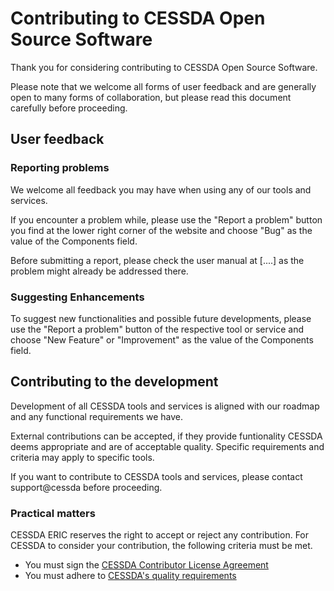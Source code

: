 # Contributing to CESSDA Open Source Software

Thank you for considering contributing to CESSDA Open Source Software.

Please note that we welcome all forms of user feedback and are generally open to many forms of collaboration, but please read this document carefully before proceeding.

## User feedback

### Reporting problems

We welcome all feedback you may have when using any of our tools and services.

If you encounter a problem while, please use the "Report a problem" button you find at the lower right corner of the website and choose "Bug" as the value of the Components field.

Before submitting a report, please check the user manual at [....] as the problem might already be addressed there.

### Suggesting Enhancements

To suggest new functionalities and possible future developments, please use the "Report a problem" button of the respective tool or service and choose "New Feature" or "Improvement" as the value of the Components field.

## Contributing to the development

Development of all CESSDA tools and services is aligned with our roadmap and any functional requirements we have.

External contributions can be accepted, if they provide funtionality CESSDA deems appropriate and are of acceptable quality.
Specific requirements and criteria may apply to specific tools.

If you want to contribute to CESSDA tools and services, please contact support@cessda before proceeding.

### Practical matters

CESSDA ERIC reserves the right to accept or reject any contribution.
For CESSDA to consider your contribution, the following criteria must be met.

* You must sign the [CESSDA Contributor License Agreement](https://bit.ly/contrib_req)
* You must adhere to [CESSDA's quality requirements](https://bitbucket.org/cessda/cessda.guidelines.public/src/master/quality.md)





